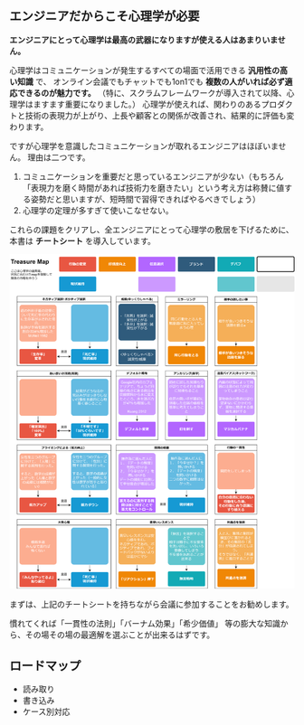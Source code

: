 

## エンジニアだからこそ心理学が必要

**エンジニアにとって心理学は最高の武器になりますが使える人はあまりいません。**

心理学はコミュニケーションが発生するすべての場面で活用できる **汎用性の高い知識** で、
オンライン会議でもチャットでも1on1でも **複数の人がいれば必ず適応できるのが魅力です。** 
（特に、スクラムフレームワークが導入されて以降、心理学はますます重要になりました。）
心理学が使えれば、関わりのあるプロダクトと技術の表現力が上がり、上長や顧客との関係が改善され、結果的に評価も変わります。

ですが心理学を意識したコミュニケーションが取れるエンジニアはほぼいません。
理由は二つです。

1. コミュニケーションを重要だと思っているエンジニアが少ない（もちろん「表現力を磨く時間があれば技術力を磨きたい」という考え方は称賛に値する姿勢だと思いますが、短時間で習得できればやるべきでしょう）
2. 心理学の定理が多すぎて使いこなせない。

これらの課題をクリアし、全エンジニアにとって心理学の敷居を下げるために、本書は **チートシート** を導入しています。

![](https://raw.githubusercontent.com/minegishirei/draw_v1/8c5fba9ef361896b55fc1508a0e2d6c5b39da669/psy-treasure_map.drawio.svg)

まずは、上記のチートシートを持ちながら会議に参加することをお勧めします。

慣れてくれば「一貫性の法則」「バーナム効果」「希少価値」
等の膨大な知識から、その場その場の最適解を選ぶことが出来るはずです。


## ロードマップ

- 読み取り
- 書き込み
- ケース別対応















